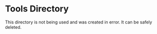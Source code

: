 # Tools Directory

This directory is not being used and was created in error. It can be safely deleted.
